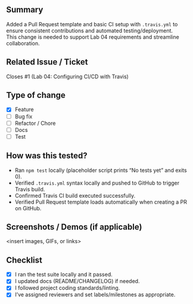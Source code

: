 ## Summary
Added a Pull Request template and basic CI setup with `.travis.yml` to ensure consistent contributions and automated testing/deployment.  
This change is needed to support Lab 04 requirements and streamline collaboration.

## Related Issue / Ticket
Closes #1 (Lab 04: Configuring CI/CD with Travis)

## Type of change
- [x] Feature
- [ ] Bug fix
- [ ] Refactor / Chore
- [ ] Docs
- [ ] Test

## How was this tested?
- Ran `npm test` locally (placeholder script prints “No tests yet” and exits 0).  
- Verified `.travis.yml` syntax locally and pushed to GitHub to trigger Travis build.  
- Confirmed Travis CI build executed successfully.  
- Verified Pull Request template loads automatically when creating a PR on GitHub.

## Screenshots / Demos (if applicable)
<insert images, GIFs, or links>

## Checklist
- [x] I ran the test suite locally and it passed.
- [x] I updated docs (README/CHANGELOG) if needed.
- [x] I followed project coding standards/linting.
- [x] I’ve assigned reviewers and set labels/milestones as appropriate.
